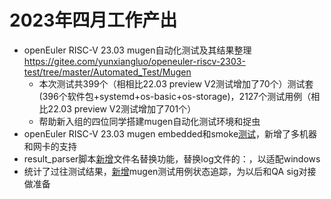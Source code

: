 # 2023年四月工作产出
- openEuler RISC-V 23.03 mugen自动化测试及其结果整理 https://gitee.com/yunxiangluo/openeuler-riscv-2303-test/tree/master/Automated_Test/Mugen  
  - 本次测试共399个（相相比22.03 preview V2测试增加了70个）测试套(396个软件包+systemd+os-basic+os-storage)，2127个测试用例（相比22.03 preview V2测试增加了701个）  
  - 帮助新入组的四位同学搭建mugen自动化测试环境和捉虫  
- openEuler RISC-V 23.03 mugen embedded和smoke[测试](https://github.com/brsf11/Tarsier-Internship/commit/e10dd6f0a92c966b227107d1afcd6e5483015023)，新增了多机器和网卡的支持  
- result_parser脚本[新增](https://github.com/brsf11/mugen-riscv/commit/3292037f32d28a645a87601aaa428c051e93e349)文件名替换功能，替换log文件的：，以适配windows  
- 统计了过往测试结果，[新增](https://github.com/brsf11/mugen-riscv/commit/26429894951d2e913f429970d1a7a6a8ab056591)mugen测试用例状态追踪，为以后和QA sig对接做准备  
